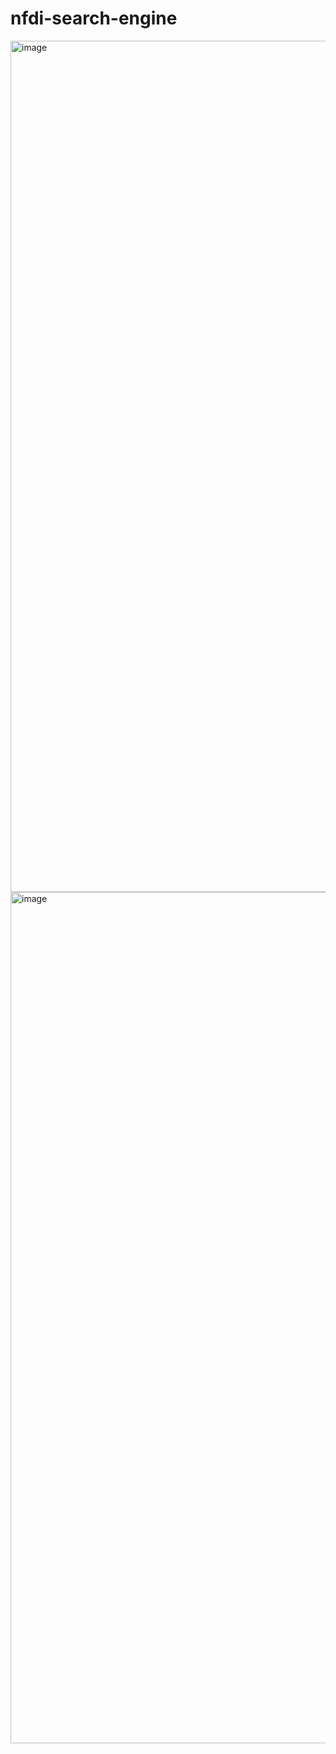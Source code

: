 # nfdi-search-engine

<img width="1362" alt="image" src="https://user-images.githubusercontent.com/13245994/204567935-406adb65-b986-4fe3-829b-5b4e905a183f.png">

<img width="1362" alt="image" src="https://user-images.githubusercontent.com/13245994/204567963-816fd62f-a809-4c2a-88e4-18d54c8773db.png">

